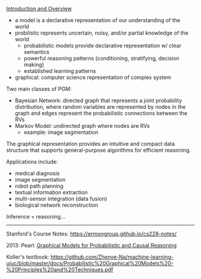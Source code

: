 

[Introduction and Overview](https://www.coursera.org/lecture/probabilistic-graphical-models/welcome-7ri4Z)

* a model is a declarative representation of our understanding of the world
* probilistic represents uncertain, noisy, and/or partial knowledge of the world
  - probabilistic models provide declarative representation w/ clear semantics
  - powerful reasoning patterns (conditioning, stratifying, decision making)
  - established learning patterns
* graphical: computer science representation of complex system

Two main classes of PGM:
* Bayesian Network: directed graph that represents a joint probability distribution, where 
  random variables are represented by nodes in the graph and edges represent the probabilistic connections 
  between the RVs
* Markov Model: undirected graph where nodes are RVs
  - example: image segmentation
  
The graphical representation provides an intuitive and compact data structure that supports
general-purpose algorithms for efficient reasoning.

Applications include:
* medical diagnosis
* image segmentation
* robot path planning
* textual information extraction
* multi-sensor integration (data fusion)
* biological network reconstruction

Inference = reasoning...

--------------------------


Stanford's Course Notes: https://ermongroup.github.io/cs228-notes/

2013: Pearl: [Graphical Models for Probabilistic and Causal Reasoning](https://ftp.cs.ucla.edu/pub/stat_ser/r236-3ed.pdf)

Koller's textbook:  https://github.com/Zhenye-Na/machine-learning-uiuc/blob/master/docs/Probabilistic%20Graphical%20Models%20-%20Principles%20and%20Techniques.pdf


